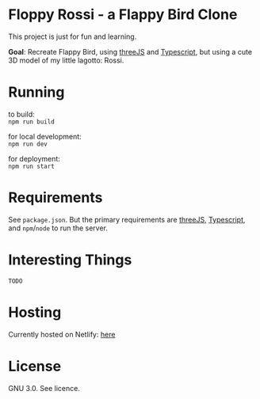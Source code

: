 # Floppy Rossi - a Flappy Bird Clone

This project is just for fun and learning. 

**Goal**: Recreate Flappy Bird, using [threeJS](threejs.org) and [Typescript](https://www.typescriptlang.org/), but using a cute 3D model of my little lagotto: Rossi. 


# Running 

to build:   
`npm run build`

for local development:   
`npm run dev`

for deployment:  
`npm run start`


# Requirements 

See `package.json`. But the primary requirements are [threeJS](threejs.org), [Typescript](https://www.typescriptlang.org/), and `npm`/`node` to run the server. 

# Interesting Things

`TODO`

# Hosting

Currently hosted on Netlify: [here](https://laughing-bose-6ff070.netlify.app/) 

# License

GNU 3.0. See licence. 
